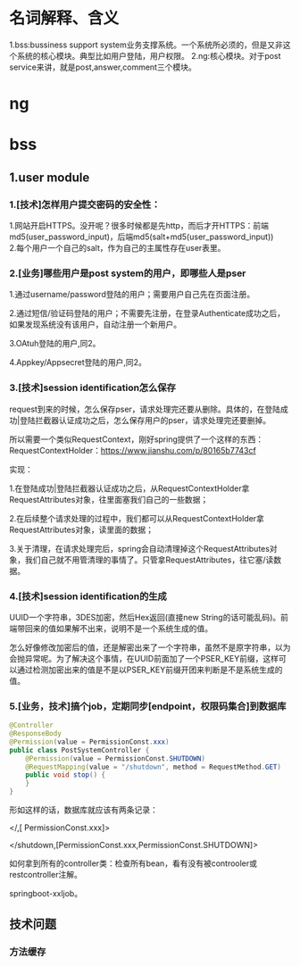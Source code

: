 # 名词解释、含义

1.bss:bussiness support system业务支撑系统。一个系统所必须的，但是又非这个系统的核心模块。典型比如用户登陆，用户权限。 
2.ng:核心模块。对于post service来讲，就是post,answer,comment三个模块。 
# ng
# bss 
## 1.user module
### 1.[技术]怎样用户提交密码的安全性：
1.网站开启HTTPS。没开呢？很多时候都是先http，而后才开HTTPS：前端md5(user_password_input)，后端md5(salt+md5(user_password_input))     
2.每个用户一个自己的salt，作为自己的主属性存在user表里。

### 2.[业务]哪些用户是post system的用户，即哪些人是pser

1.通过username/password登陆的用户；需要用户自己先在页面注册。

2.通过短信/验证码登陆的用户；不需要先注册，在登录Authenticate成功之后，如果发现系统没有该用户，自动注册一个新用户。

3.OAtuh登陆的用户,同2。

4.Appkey/Appsecret登陆的用户,同2。

### 3.[技术]session identification怎么保存

request到来的时候，怎么保存pser，请求处理完还要从删除。具体的，在登陆成功|登陆拦截器认证成功之后，怎么保存用户的pser，请求处理完还要删掉。

所以需要一个类似RequestContext，刚好spring提供了一个这样的东西：RequestContextHolder：https://www.jianshu.com/p/80165b7743cf

实现：

1.在登陆成功|登陆拦截器认证成功之后，从RequestContextHolder拿RequestAttributes对象，往里面塞我们自己的一些数据；

2.在后续整个请求处理的过程中，我们都可以从RequestContextHolder拿RequestAttributes对象，读里面的数据；

3.关于清理，在请求处理完后，spring会自动清理掉这个RequestAttributes对象，我们自己就不用管清理的事情了。只管拿RequestAttributes，往它塞/读数据。

### 4.[技术]session identification的生成

UUID一个字符串，3DES加密，然后Hex返回(直接new String的话可能乱码)。前端带回来的值如果解不出来，说明不是一个系统生成的值。

怎么好像修改加密后的值，还是解密出来了一个字符串，虽然不是原字符串，以为会抛异常呢。为了解决这个事情，在UUID前面加了一个PSER_KEY前缀，这样可以通过检测加密出来的值是不是以PSER_KEY前缀开团来判断是不是系统生成的值。

### 5.[业务，技术]搞个job，定期同步[endpoint，权限码集合]到数据库

```java
@Controller
@ResponseBody
@Permission(value = PermissionConst.xxx)
public class PostSystemController {
    @Permission(value = PermissionConst.SHUTDOWN)
    @RequestMapping(value = "/shutdown", method = RequestMethod.GET)
    public void stop() {
    }
}
```

形如这样的话，数据库就应该有两条记录：

</,[ PermissionConst.xxx]>

<\/shutdown,[PermissionConst.xxx,PermissionConst.SHUTDOWN]>

如何拿到所有的controller类：检查所有bean，看有没有被controoler或restcontroller注解。

springboot-xxljob。

## 技术问题

### 方法缓存

